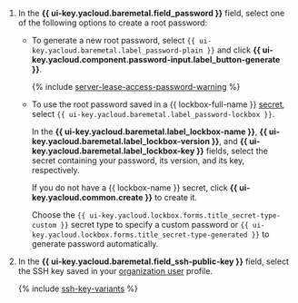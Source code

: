 1. In the **{{ ui-key.yacloud.baremetal.field_password }}** field, select one of the following options to create a root password:

    * To generate a new root password, select `{{ ui-key.yacloud.baremetal.label_password-plain }}` and click **{{ ui-key.yacloud.component.password-input.label_button-generate }}**.

        {% include [server-lease-access-password-warning](server-lease-access-password-warning.md) %}

    * To use the root password saved in a {{ lockbox-full-name }} [secret](../../lockbox/concepts/secret.md), select `{{ ui-key.yacloud.baremetal.label_password-lockbox }}`.

        In the **{{ ui-key.yacloud.baremetal.label_lockbox-name }}**, **{{ ui-key.yacloud.baremetal.label_lockbox-version }}**, and **{{ ui-key.yacloud.baremetal.label_lockbox-key }}** fields, select the secret containing your password, its version, and its key, respectively.
        
        If you do not have a {{ lockbox-name }} secret, click **{{ ui-key.yacloud.common.create }}** to create it.

        Choose the `{{ ui-key.yacloud.lockbox.forms.title_secret-type-custom }}` secret type to specify a custom password or `{{ ui-key.yacloud.lockbox.forms.title_secret-type-generated }}` to generate password automatically.

1. In the **{{ ui-key.yacloud.baremetal.field_ssh-public-key }}** field, select the SSH key saved in your [organization user](../../organization/concepts/membership.md) profile.

    {% include [ssh-key-variants](../../_includes/compute/create/ssh-key-variants.md) %}